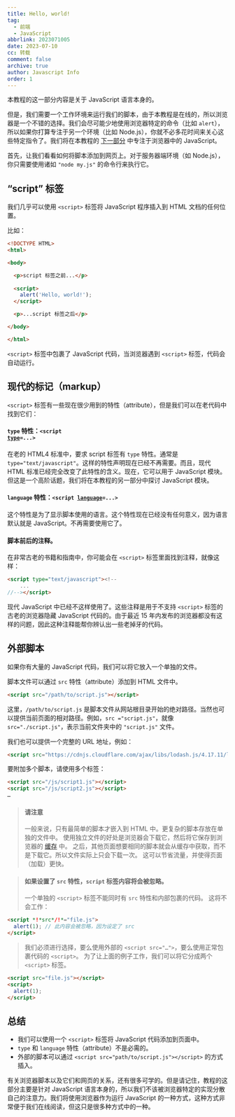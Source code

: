 ```yaml
---
title: Hello, world!
tag:
  - 前端
  - JavaScript
abbrlink: 2023071005
date: 2023-07-10
cc: 转载
comment: false
archive: true
author: Javascript Info
order: 1
---
```


本教程的这一部分内容是关于 JavaScript 语言本身的。

但是，我们需要一个工作环境来运行我们的脚本，由于本教程是在线的，所以浏览器是一个不错的选择。我们会尽可能少地使用浏览器特定的命令（比如 `alert`），所以如果你打算专注于另一个环境（比如 Node.js），你就不必多花时间来关心这些特定指令了。我们将在本教程的 [下一部分](/ui) 中专注于浏览器中的 JavaScript。

首先，让我们看看如何将脚本添加到网页上。对于服务器端环境（如 Node.js），你只需要使用诸如 `"node my.js"` 的命令行来执行它。


## “script” 标签

我们几乎可以使用 `<script>` 标签将 JavaScript 程序插入到 HTML 文档的任何位置。

比如：

```html
<!DOCTYPE HTML>
<html>

<body>

  <p>script 标签之前...</p>
  
  <script>
    alert('Hello, world!');
  </script>

  <p>...script 标签之后</p>

</body>

</html>
```

`<script>` 标签中包裹了 JavaScript 代码，当浏览器遇到 `<script>` 标签，代码会自动运行。

## 现代的标记（markup）

`<script>` 标签有一些现在很少用到的特性（attribute），但是我们可以在老代码中找到它们：

#### `type` 特性：<code>&lt;script <u>type</u>=...&gt;</code>
在老的 HTML4 标准中，要求 script 标签有 `type` 特性。通常是 `type="text/javascript"`。这样的特性声明现在已经不再需要。而且，现代 HTML 标准已经完全改变了此特性的含义。现在，它可以用于 JavaScript 模块。但这是一个高阶话题，我们将在本教程的另一部分中探讨 JavaScript 模块。

#### `language` 特性：<code>&lt;script <u>language</u>=...&gt;</code>
这个特性是为了显示脚本使用的语言。这个特性现在已经没有任何意义，因为语言默认就是 JavaScript。不再需要使用它了。

#### 脚本前后的注释。
在非常古老的书籍和指南中，你可能会在 `<script>` 标签里面找到注释，就像这样：

```html no-beautify
<script type="text/javascript"><!--
    ...
//--></script>
```

现代 JavaScript 中已经不这样使用了。这些注释是用于不支持 `<script>` 标签的古老的浏览器隐藏 JavaScript 代码的。由于最近 15 年内发布的浏览器都没有这样的问题，因此这种注释能帮你辨认出一些老掉牙的代码。

## 外部脚本

如果你有大量的 JavaScript 代码，我们可以将它放入一个单独的文件。

脚本文件可以通过 `src` 特性（attribute）添加到 HTML 文件中。

```html
<script src="/path/to/script.js"></script>
```

这里，`/path/to/script.js` 是脚本文件从网站根目录开始的绝对路径。当然也可以提供当前页面的相对路径。例如，`src ="script.js"`，就像 `src="./script.js"`，表示当前文件夹中的 `"script.js"` 文件。

我们也可以提供一个完整的 URL 地址，例如：

```html
<script src="https://cdnjs.cloudflare.com/ajax/libs/lodash.js/4.17.11/lodash.js"></script>
```

要附加多个脚本，请使用多个标签：

```html
<script src="/js/script1.js"></script>
<script src="/js/script2.js"></script>
…
```

> #### 请注意
> 一般来说，只有最简单的脚本才嵌入到 HTML 中。更复杂的脚本存放在单独的文件中。
> 使用独立文件的好处是浏览器会下载它，然后将它保存到浏览器的 [缓存](https://en.wikipedia.org/wiki/Web_cache) 中。
> 之后，其他页面想要相同的脚本就会从缓存中获取，而不是下载它。所以文件实际上只会下载一次。
> 这可以节省流量，并使得页面（加载）更快。

> #### 如果设置了 `src` 特性，`script` 标签内容将会被忽略。
> 一个单独的 `<script>` 标签不能同时有 `src` 特性和内部包裹的代码。
> 这将不会工作：
  ```html
  <script *!*src*/!*="file.js">
    alert(1); // 此内容会被忽略，因为设定了 src
  </script>
  ```
> 我们必须进行选择，要么使用外部的 `<script src="…">`，要么使用正常包裹代码的 `<script>`。
> 为了让上面的例子工作，我们可以将它分成两个 `<script>` 标签。
  ```html
  <script src="file.js"></script>
  <script>
    alert(1);
  </script>
  ```

## 总结

- 我们可以使用一个 `<script>` 标签将 JavaScript 代码添加到页面中。
- `type` 和 `language` 特性（attribute）不是必需的。
- 外部的脚本可以通过 `<script src="path/to/script.js"></script>` 的方式插入。

有关浏览器脚本以及它们和网页的关系，还有很多可学的。但是请记住，教程的这部分主要是针对 JavaScript 语言本身的，所以我们不该被浏览器特定的实现分散自己的注意力。我们将使用浏览器作为运行 JavaScript 的一种方式，这种方式非常便于我们在线阅读，但这只是很多种方式中的一种。
